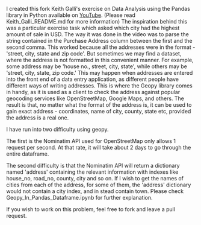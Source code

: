 I created this fork Keith Galli's exercise on Data Analysis using the Pandas library in Python available on <a href="https://youtu.be/eMOA1pPVUc4">YouTube</a>.
(Please read Keith_Galli_README.md for more information) The inspiration behind this was a particular exercise task which asked which city had the highest amount of sale 
in USD. The way it was done in the video was to parse the string contained in the Purchase Address column between the first and the second comma. This worked because all
the addresses were in the format - 'street, city, state and zip code'. But sometimes we may find a dataset, where the address is not formatted in this convenient manner.
For example, some address may be 'house no., street, city, state', while others may be 'street, city, state, zip code.' This may happen when addresses are entered into 
the front end of a data entry application, as different people have different ways of writing addresses. This is where the Geopy library comes in handy, as it is used as a
client to check the address against popular geocoding services like OpenStreetMap, Google Maps, and others. The result is that, no matter what the format of the address is,
it can be used to gain exact address - coordinates, name of city, county, state etc, provided the address is a real one. 

I have run into two difficulty using geopy. 

The first is the Nominatim API used for OpenStreetMap only allows 1 request per second. At that rate, it will take about 2 days to go through the entire dataframe.

The second difficulty is that the Nominatim API will return a dictionary named 'address' containing the relevant information with indexes like house_no, road_no, county, city
and so on. If I wish to get the names of cities from each of the address, for some of them, the 'address' dictionary would not contain a city index, and in stead contain town.
Please check Geopy_In_Pandas_Dataframe.ipynb for further explanation. 

If you wish to work on this problem, feel free to fork and leave a pull request.